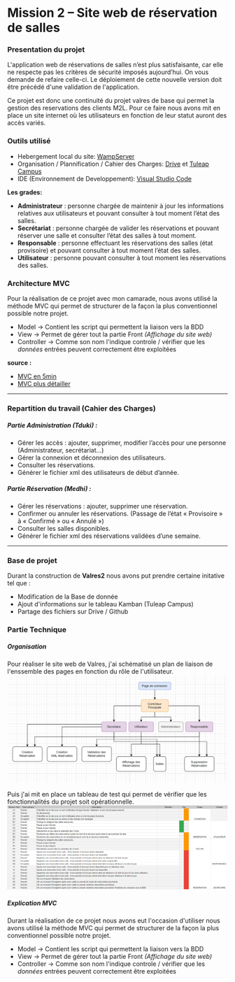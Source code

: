 # Mission 2 – Site web de réservation de salles

### Presentation du projet
L'application web de réservations de salles n’est plus satisfaisante, car elle ne respecte pas les critères de sécurité imposés aujourd’hui. On vous demande de refaire celle-ci. Le déploiement de cette nouvelle version doit être précédé d'une validation de l'application.

Ce projet est donc une continuité du projet valres de base qui permet la gestion des reservations des clients M2L. Pour ce faire nous avons mit en place un site internet où les utilisateurs en fonction de leur statut auront des accès variés.

### Outils utilisé
* Hebergement local du site: [WampServer](https://www.wampserver.com/)
* Organisation / Plannification / Cahier des Charges: [Drive](https://drive.google.com/) et [Tuleap Campus](https://tuleap-campus.org/)
* IDE (Environnement de Developpement): [Visual Studio Code](https://code.visualstudio.com/)

__Les grades:__
* **Administrateur** : personne chargée de maintenir à jour les informations relatives aux
utilisateurs et pouvant consulter à tout moment l’état des salles.
* **Secrétariat** : personne chargée de valider les réservations et pouvant réserver une salle et
consulter l’état des salles à tout moment.
* **Responsable** : personne effectuant les réservations des salles (état provisoire) et pouvant
consulter à tout moment l’état des salles.
* **Utilisateur** : personne pouvant consulter à tout moment les réservations des salles.

### Architecture MVC 
Pour la réalisation de ce projet avec mon camarade, nous avons utilisé la méthode MVC qui permet de structurer de la façon la plus conventionnel possible notre projet.

* Model → Contient les script qui permettent la liaison vers la BDD
* View → Permet de gérer tout la partie Front *(Affichage du site web)*
* Controller → Comme son nom l'indique controle / vérifier que les *données* entrées peuvent correctement être exploitées

__source :__
* [MVC en 5min](https://www.youtube.com/watch?v=gs-61l4Z32M&pp=ygUDTVZD)
* [MVC plus détailler](https://www.youtube.com/watch?v=HxhwAc7zzgE&pp=ygUDTVZD)

---
### Repartition du travail (Cahier des Charges)
##### Partie Administration (Tduki) :
* Gérer les accès : ajouter, supprimer, modifier l’accès pour une personne (Administrateur, secrétariat...)
* Gérer la connexion et déconnexion des utilisateurs.
* Consulter les réservations.
* Générer le fichier xml des utilisateurs de début d’année.

##### Partie Réservation (Medhi) :
* Gérer les réservations : ajouter, supprimer une réservation.
* Confirmer ou annuler les réservations. (Passage de l’état « Provisoire » à « Confirmé » ou
« Annulé »)
* Consulter les salles disponibles.
* Générer le fichier xml des réservations validées d’une semaine.
---

### Base de projet
Durant la construction de **Valres2** nous avons put prendre certaine initative tel que :
* Modification de la Base de donnée
* Ajout d'informations sur le tableau Kamban (Tuleap Campus)
* Partage des fichiers sur Drive / Github

### Partie Technique
##### Organisation
Pour réaliser le site web de Valres, j'ai schématisé un plan de liaison de l'enssemble des pages en fonction du rôle de l'utilisateur.
![image de liaison des permission](doc/schema_io.png)

Puis j'ai mit en place un tableau de test qui permet de vérifier que les fonctionnalités du projet soit opérationnelle.
![image des test de validation du projet](doc/test_validation.png)

##### Explication MVC
Durant la réalisation de ce projet nous avons eut l'occasion d'utiliser nous avons utilisé la méthode MVC qui permet de structurer de la façon la plus conventionnel possible notre projet.

* Model → Contient les script qui permettent la liaison vers la BDD
* View → Permet de gérer tout la partie Front *(Affichage du site web)*
* Controller → Comme son nom l'indique controle / vérifier que les *données* entrées peuvent correctement être exploitées